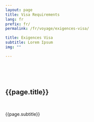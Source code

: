 ```yaml
---
layout: page
title: Visa Requirements
lang: fr
prefix: fr/
permalink: /fr/voyage/exigences-visa/

title: Exigences Visa
subtitle: Lorem Ipsum
img: ""

---
```


<div class="container-fluid">
    <section class="no-padding" id="" style="padding: 50px 0;">
        <div class="container-fluid">
            <div class="row">
                <div class="col-lg-6 col-md-6">
                    <h2 class="section-heading applicationtitle">{{page.title}}</h2>
                    <br>
                    <p class="text-faded applicationsubtitle">{{page.subtitle}}</p>
                </div>
                <div class="col-lg-6 col-md-6 text-right">
                    <img src="{{ page.img | relative_url}}" class="img-responsive" alt="" style="float: right;">
                </div
    >        </div>
        </div>
    </section>

</div>